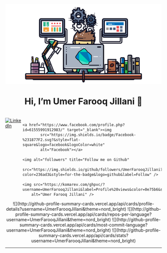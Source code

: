 <img src="dart.png" align="center">

<h1 align="center" style="font-size: 22;">Hi, I’m Umer Farooq Jillani 👋</h1>
<br>
<div style="display: flex; flex-direction: row; justify-content: space-evenly;">
    <a href="https://www.linkedin.com/in/umerfarooqjillani/" target="_blank"><img
            src="https://img.shields.io/badge/LinkedIn-%230077B5.svg?&style=flat-square&logo=linkedin&logoColor=white"
            alt="LinkedIn"></a>

    <a href="https://www.facebook.com/profile.php?id=61555991912983/" target="_blank"><img
            src="https://img.shields.io/badge/Facebook-%231877F2.svg?&style=flat-square&logo=facebook&logoColor=white"
            alt="Facebook"></a>

    <img alt="followers" title="Follow me on Github"
        src="https://img.shields.io/github/followers/UmerFarooqJillani?color=236ad3&style=for-the-badge&logo=github&label=Follow" />

    <img src="https://komarev.com/ghpvc/?username=UmerFarooqJillani&label=Profile%20views&color=0e75b6&style=flat"
        alt="Umer Farooq Jillani" />
</div>

<!--
<a href="https://www.instagram.com/.../" target="_blank"><img src="https://img.shields.io/badge/Instagram-%23E4405F.svg?&style=flat-square&logo=instagram&logoColor=white" alt="Instagram"></a>
<a href="https://dev.to/.../" target="_blank"><img src="https://img.shields.io/badge/DEV-%230A0A0A.svg?&style=flat-square&logo=DEV.to&logoColor=white" alt="DEV.to"></a>
-->
<!-- <img src="https://github-profile-trophy.vercel.app/?username=UmerFarooqJillani&theme=juicyfresh&no-bg=true" /> -->

<div align="center">
    ![](http://github-profile-summary-cards.vercel.app/api/cards/profile-details?username=UmerFarooqJillani&theme=nord_bright)
    ![](http://github-profile-summary-cards.vercel.app/api/cards/repos-per-language?username=UmerFarooqJillani&theme=nord_bright)
    ![](http://github-profile-summary-cards.vercel.app/api/cards/most-commit-language?username=UmerFarooqJillani&theme=nord_bright)
    ![](http://github-profile-summary-cards.vercel.app/api/cards/stats?username=UmerFarooqJillani&theme=nord_bright)
</div>
<!-- ![](http://github-profile-summary-cards.vercel.app/api/cards/repos-per-language?username=UmerFarooqJillani&theme=nord_bright&exclude={exclude}) -->
<!--![](http://github-profile-summary-cards.vercel.app/api/cards/most-commit-language?username=UmerFarooqJillani&theme=nord_bright&exclude={exclude}) -->
<!-- ![](http://github-profile-summary-cards.vercel.app/api/cards/productive-time?username=UmerFarooqJillani&theme=nord_bright&utcOffset={utcOffset}) -->

---
<!-- 
- 👀 I’m interested in ...
- 🌱 I’m currently learning ...
- 💞️ I’m looking to collaborate on ...
- 📫 How to reach me ...
- 😄 Pronouns: ...
- ⚡ Fun fact: ...
-->
<!---
UmerFarooqJillani/UmerFarooqJillani is a ✨ special ✨ repository because its `README.md` (this file) appears on your GitHub profile.
You can click the Preview link to take a look at your changes.
--->